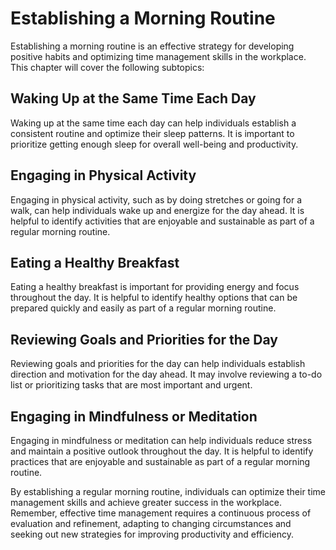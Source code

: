 # Establishing a Morning Routine

Establishing a morning routine is an effective strategy for developing positive habits and optimizing time management skills in the workplace. This chapter will cover the following subtopics:

Waking Up at the Same Time Each Day
-----------------------------------

Waking up at the same time each day can help individuals establish a consistent routine and optimize their sleep patterns. It is important to prioritize getting enough sleep for overall well-being and productivity.

Engaging in Physical Activity
-----------------------------

Engaging in physical activity, such as by doing stretches or going for a walk, can help individuals wake up and energize for the day ahead. It is helpful to identify activities that are enjoyable and sustainable as part of a regular morning routine.

Eating a Healthy Breakfast
--------------------------

Eating a healthy breakfast is important for providing energy and focus throughout the day. It is helpful to identify healthy options that can be prepared quickly and easily as part of a regular morning routine.

Reviewing Goals and Priorities for the Day
------------------------------------------

Reviewing goals and priorities for the day can help individuals establish direction and motivation for the day ahead. It may involve reviewing a to-do list or prioritizing tasks that are most important and urgent.

Engaging in Mindfulness or Meditation
-------------------------------------

Engaging in mindfulness or meditation can help individuals reduce stress and maintain a positive outlook throughout the day. It is helpful to identify practices that are enjoyable and sustainable as part of a regular morning routine.

By establishing a regular morning routine, individuals can optimize their time management skills and achieve greater success in the workplace. Remember, effective time management requires a continuous process of evaluation and refinement, adapting to changing circumstances and seeking out new strategies for improving productivity and efficiency.
